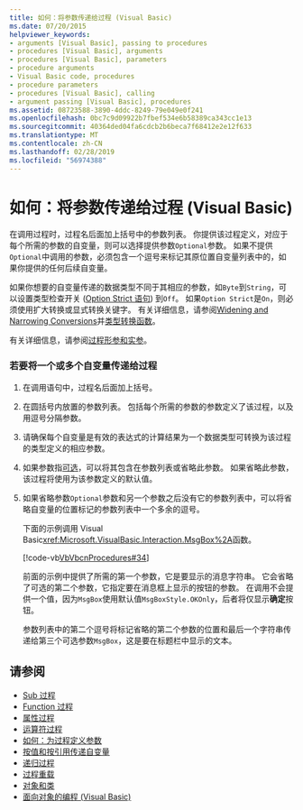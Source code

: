 ```yaml
---
title: 如何：将参数传递给过程 (Visual Basic)
ms.date: 07/20/2015
helpviewer_keywords:
- arguments [Visual Basic], passing to procedures
- procedures [Visual Basic], arguments
- procedures [Visual Basic], parameters
- procedure arguments
- Visual Basic code, procedures
- procedure parameters
- procedures [Visual Basic], calling
- argument passing [Visual Basic], procedures
ms.assetid: 08723588-3890-4ddc-8249-79e049e0f241
ms.openlocfilehash: 0bc7c9d09922b7fbef534e6b58389ca343cc1e13
ms.sourcegitcommit: 40364ded04fa6cdcb2b6beca7f68412e2e12f633
ms.translationtype: MT
ms.contentlocale: zh-CN
ms.lasthandoff: 02/28/2019
ms.locfileid: "56974388"
---
```

# <a name="how-to-pass-arguments-to-a-procedure-visual-basic"></a>如何：将参数传递给过程 (Visual Basic)
在调用过程时，过程名后面加上括号中的参数列表。 你提供该过程定义，对应于每个所需的参数的自变量，则可以选择提供参数`Optional`参数。 如果不提供`Optional`中调用的参数，必须包含一个逗号来标记其原位置自变量列表中的，如果你提供的任何后续自变量。  
  
 如果你想要的自变量传递的数据类型不同于其相应的参数，如`Byte`到`String`，可以设置类型检查开关 ([Option Strict 语句](../../../../visual-basic/language-reference/statements/option-strict-statement.md)) 到`Off`。 如果`Option Strict`是`On`，则必须使用扩大转换或显式转换关键字。 有关详细信息，请参阅[Widening and Narrowing Conversions](../../../../visual-basic/programming-guide/language-features/data-types/widening-and-narrowing-conversions.md)并[类型转换函数](../../../../visual-basic/language-reference/functions/type-conversion-functions.md)。  
  
 有关详细信息，请参阅[过程形参和实参](./procedure-parameters-and-arguments.md)。  
  
### <a name="to-pass-one-or-more-arguments-to-a-procedure"></a>若要将一个或多个自变量传递给过程  
  
1.  在调用语句中，过程名后面加上括号。  
  
2.  在圆括号内放置的参数列表。 包括每个所需的参数的参数定义了该过程，以及用逗号分隔参数。  
  
3.  请确保每个自变量是有效的表达式的计算结果为一个数据类型可转换为该过程的类型定义的相应参数。  
  
4.  如果参数指[可选](../../../../visual-basic/language-reference/modifiers/optional.md)，可以将其包含在参数列表或省略此参数。 如果省略此参数，该过程将使用为该参数定义的默认值。  
  
5.  如果省略参数`Optional`参数和另一个参数之后没有它的参数列表中，可以将省略自变量的位置标记的参数列表中一个多余的逗号。  
  
     下面的示例调用 Visual Basic<xref:Microsoft.VisualBasic.Interaction.MsgBox%2A>函数。  
  
     [!code-vb[VbVbcnProcedures#34](~/samples/snippets/visualbasic/VS_Snippets_VBCSharp/VbVbcnProcedures/VB/Class1.vb#34)]  
  
     前面的示例中提供了所需的第一个参数，它是要显示的消息字符串。 它会省略了可选的第二个参数，它指定要在消息框上显示的按钮的参数。 在调用不会提供一个值，因为`MsgBox`使用默认值`MsgBoxStyle.OKOnly`，后者将仅显示**确定**按钮。  
  
     参数列表中的第二个逗号将标记省略的第二个参数的位置和最后一个字符串传递给第三个可选参数`MsgBox`，这是要在标题栏中显示的文本。  
  
## <a name="see-also"></a>请参阅

- [Sub 过程](./sub-procedures.md)
- [Function 过程](./function-procedures.md)
- [属性过程](./property-procedures.md)
- [运算符过程](./operator-procedures.md)
- [如何：为过程定义参数](./how-to-define-a-parameter-for-a-procedure.md)
- [按值和按引用传递自变量](./passing-arguments-by-value-and-by-reference.md)
- [递归过程](./recursive-procedures.md)
- [过程重载](./procedure-overloading.md)
- [对象和类](../../../../visual-basic/programming-guide/language-features/objects-and-classes/index.md)
- [面向对象的编程 (Visual Basic)](../../concepts/object-oriented-programming.md)
